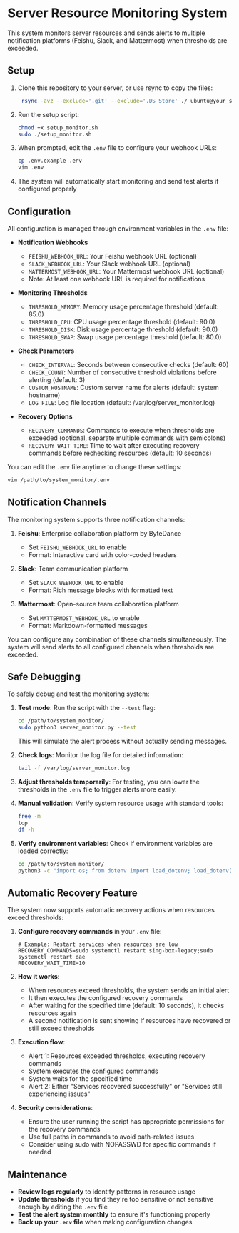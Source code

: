 # Server Resource Monitoring System

This system monitors server resources and sends alerts to multiple notification platforms (Feishu, Slack, and Mattermost) when thresholds are exceeded.

## Setup

1. Clone this repository to your server, or use rsync to copy the files:
   ```bash
    rsync -avz --exclude='.git' --exclude='.DS_Store' ./ ubuntu@your_server:/home/ubuntu/system_monitor/
   ```
2. Run the setup script:
   ```bash
   chmod +x setup_monitor.sh
   sudo ./setup_monitor.sh
   ```
3. When prompted, edit the `.env` file to configure your webhook URLs:
   ```bash
   cp .env.example .env
   vim .env
   ```
4. The system will automatically start monitoring and send test alerts if configured properly

## Configuration

All configuration is managed through environment variables in the `.env` file:

- **Notification Webhooks**
  - `FEISHU_WEBHOOK_URL`: Your Feishu webhook URL (optional)
  - `SLACK_WEBHOOK_URL`: Your Slack webhook URL (optional)
  - `MATTERMOST_WEBHOOK_URL`: Your Mattermost webhook URL (optional)
  - Note: At least one webhook URL is required for notifications

- **Monitoring Thresholds**
  - `THRESHOLD_MEMORY`: Memory usage percentage threshold (default: 85.0)
  - `THRESHOLD_CPU`: CPU usage percentage threshold (default: 90.0)
  - `THRESHOLD_DISK`: Disk usage percentage threshold (default: 90.0)
  - `THRESHOLD_SWAP`: Swap usage percentage threshold (default: 80.0)

- **Check Parameters**
  - `CHECK_INTERVAL`: Seconds between consecutive checks (default: 60)
  - `CHECK_COUNT`: Number of consecutive threshold violations before alerting (default: 3)
  - `CUSTOM_HOSTNAME`: Custom server name for alerts (default: system hostname)
  - `LOG_FILE`: Log file location (default: /var/log/server_monitor.log)

- **Recovery Options**
  - `RECOVERY_COMMANDS`: Commands to execute when thresholds are exceeded (optional, separate multiple commands with semicolons)
  - `RECOVERY_WAIT_TIME`: Time to wait after executing recovery commands before rechecking resources (default: 10 seconds)

You can edit the `.env` file anytime to change these settings:

```bash
vim /path/to/system_monitor/.env
```

## Notification Channels

The monitoring system supports three notification channels:

1. **Feishu**: Enterprise collaboration platform by ByteDance
   - Set `FEISHU_WEBHOOK_URL` to enable
   - Format: Interactive card with color-coded headers

2. **Slack**: Team communication platform
   - Set `SLACK_WEBHOOK_URL` to enable
   - Format: Rich message blocks with formatted text

3. **Mattermost**: Open-source team collaboration platform
   - Set `MATTERMOST_WEBHOOK_URL` to enable
   - Format: Markdown-formatted messages

You can configure any combination of these channels simultaneously. The system will send alerts to all configured channels when thresholds are exceeded.

## Safe Debugging

To safely debug and test the monitoring system:

1. **Test mode**: Run the script with the `--test` flag:
   ```bash
   cd /path/to/system_monitor/
   sudo python3 server_monitor.py --test
   ```
   This will simulate the alert process without actually sending messages.

2. **Check logs**: Monitor the log file for detailed information:
   ```bash
   tail -f /var/log/server_monitor.log
   ```

3. **Adjust thresholds temporarily**: For testing, you can lower the thresholds in the `.env` file to trigger alerts more easily.

4. **Manual validation**: Verify system resource usage with standard tools:
   ```bash
   free -m
   top
   df -h
   ```

5. **Verify environment variables**: Check if environment variables are loaded correctly:
   ```bash
   cd /path/to/system_monitor/
   python3 -c "import os; from dotenv import load_dotenv; load_dotenv(); print('FEISHU_WEBHOOK_URL:', os.environ.get('FEISHU_WEBHOOK_URL'))"
   ```

## Automatic Recovery Feature

The system now supports automatic recovery actions when resources exceed thresholds:

1. **Configure recovery commands** in your `.env` file:
   ```
   # Example: Restart services when resources are low
   RECOVERY_COMMANDS=sudo systemctl restart sing-box-legacy;sudo systemctl restart dae
   RECOVERY_WAIT_TIME=10
   ```

2. **How it works**:
   - When resources exceed thresholds, the system sends an initial alert
   - It then executes the configured recovery commands
   - After waiting for the specified time (default: 10 seconds), it checks resources again
   - A second notification is sent showing if resources have recovered or still exceed thresholds

3. **Execution flow**:
   - Alert 1: Resources exceeded thresholds, executing recovery commands
   - System executes the configured commands
   - System waits for the specified time
   - Alert 2: Either "Services recovered successfully" or "Services still experiencing issues"

4. **Security considerations**:
   - Ensure the user running the script has appropriate permissions for the recovery commands
   - Use full paths in commands to avoid path-related issues
   - Consider using sudo with NOPASSWD for specific commands if needed

## Maintenance

- **Review logs regularly** to identify patterns in resource usage
- **Update thresholds** if you find they're too sensitive or not sensitive enough by editing the `.env` file
- **Test the alert system monthly** to ensure it's functioning properly
- **Back up your `.env` file** when making configuration changes